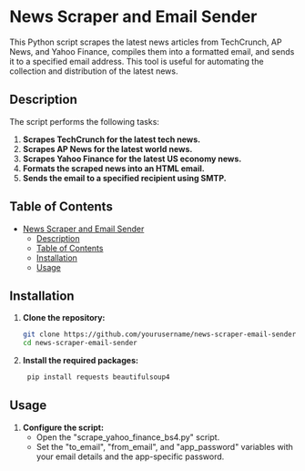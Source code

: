 # News Scraper and Email Sender

This Python script scrapes the latest news articles from TechCrunch, AP News, and Yahoo Finance, compiles them into a formatted email, and sends it to a specified email address. This tool is useful for automating the collection and distribution of the latest news.

## Description

The script performs the following tasks:

1. **Scrapes TechCrunch for the latest tech news.**
2. **Scrapes AP News for the latest world news.**
3. **Scrapes Yahoo Finance for the latest US economy news.**
4. **Formats the scraped news into an HTML email.**
5. **Sends the email to a specified recipient using SMTP.**

## Table of Contents

- [News Scraper and Email Sender](#news-scraper-and-email-sender)
  - [Description](#description)
  - [Table of Contents](#table-of-contents)
  - [Installation](#installation)
  - [Usage](#usage)

## Installation

1. **Clone the repository:**

   ```sh
   git clone https://github.com/yourusername/news-scraper-email-sender.git
   cd news-scraper-email-sender
   ```

2. **Install the required packages:**
   ```sh
    pip install requests beautifulsoup4
   ```

## Usage

1. **Configure the script:**
   - Open the "scrape_yahoo_finance_bs4.py" script.
   - Set the "to_email", "from_email", and "app_password" variables with your email details and the app-specific password.
